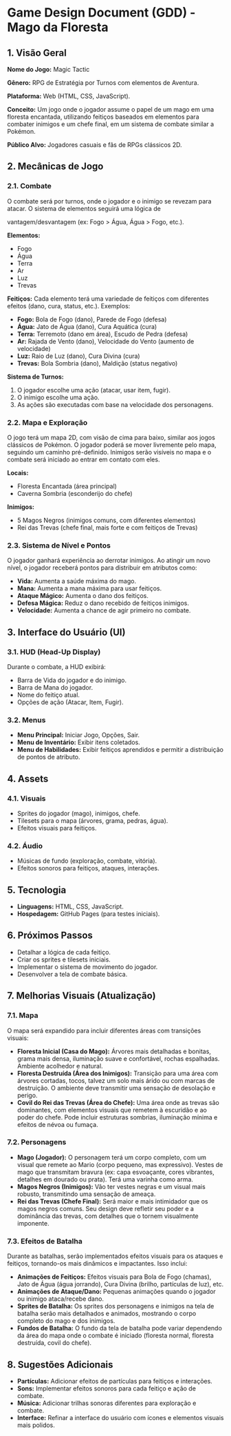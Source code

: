 # Game Design Document (GDD) - Mago da Floresta

## 1. Visão Geral

**Nome do Jogo:** Magic Tactic

**Gênero:** RPG de Estratégia por Turnos com elementos de Aventura.

**Plataforma:** Web (HTML, CSS, JavaScript).

**Conceito:** Um jogo onde o jogador assume o papel de um mago em uma floresta encantada, utilizando feitiços baseados em elementos para combater inimigos e um chefe final, em um sistema de combate similar a Pokémon.

**Público Alvo:** Jogadores casuais e fãs de RPGs clássicos 2D.

## 2. Mecânicas de Jogo

### 2.1. Combate

O combate será por turnos, onde o jogador e o inimigo se revezam para atacar. O sistema de elementos seguirá uma lógica de 


vantagem/desvantagem (ex: Fogo > Água, Água > Fogo, etc.).

**Elementos:**
- Fogo
- Água
- Terra
- Ar
- Luz
- Trevas

**Feitiços:** Cada elemento terá uma variedade de feitiços com diferentes efeitos (dano, cura, status, etc.). Exemplos:
- **Fogo:** Bola de Fogo (dano), Parede de Fogo (defesa)
- **Água:** Jato de Água (dano), Cura Aquática (cura)
- **Terra:** Terremoto (dano em área), Escudo de Pedra (defesa)
- **Ar:** Rajada de Vento (dano), Velocidade do Vento (aumento de velocidade)
- **Luz:** Raio de Luz (dano), Cura Divina (cura)
- **Trevas:** Bola Sombria (dano), Maldição (status negativo)

**Sistema de Turnos:**
1. O jogador escolhe uma ação (atacar, usar item, fugir).
2. O inimigo escolhe uma ação.
3. As ações são executadas com base na velocidade dos personagens.

### 2.2. Mapa e Exploração

O jogo terá um mapa 2D, com visão de cima para baixo, similar aos jogos clássicos de Pokémon. O jogador poderá se mover livremente pelo mapa, seguindo um caminho pré-definido. Inimigos serão visíveis no mapa e o combate será iniciado ao entrar em contato com eles.

**Locais:**
- Floresta Encantada (área principal)
- Caverna Sombria (esconderijo do chefe)

**Inimigos:**
- 5 Magos Negros (inimigos comuns, com diferentes elementos)
- Rei das Trevas (chefe final, mais forte e com feitiços de Trevas)

### 2.3. Sistema de Nível e Pontos

O jogador ganhará experiência ao derrotar inimigos. Ao atingir um novo nível, o jogador receberá pontos para distribuir em atributos como:
- **Vida:** Aumenta a saúde máxima do mago.
- **Mana:** Aumenta a mana máxima para usar feitiços.
- **Ataque Mágico:** Aumenta o dano dos feitiços.
- **Defesa Mágica:** Reduz o dano recebido de feitiços inimigos.
- **Velocidade:** Aumenta a chance de agir primeiro no combate.

## 3. Interface do Usuário (UI)

### 3.1. HUD (Head-Up Display)

Durante o combate, a HUD exibirá:
- Barra de Vida do jogador e do inimigo.
- Barra de Mana do jogador.
- Nome do feitiço atual.
- Opções de ação (Atacar, Item, Fugir).

### 3.2. Menus

- **Menu Principal:** Iniciar Jogo, Opções, Sair.
- **Menu de Inventário:** Exibir itens coletados.
- **Menu de Habilidades:** Exibir feitiços aprendidos e permitir a distribuição de pontos de atributo.

## 4. Assets

### 4.1. Visuais

- Sprites do jogador (mago), inimigos, chefe.
- Tilesets para o mapa (árvores, grama, pedras, água).
- Efeitos visuais para feitiços.

### 4.2. Áudio

- Músicas de fundo (exploração, combate, vitória).
- Efeitos sonoros para feitiços, ataques, interações.

## 5. Tecnologia

- **Linguagens:** HTML, CSS, JavaScript.
- **Hospedagem:** GitHub Pages (para testes iniciais).

## 6. Próximos Passos

- Detalhar a lógica de cada feitiço.
- Criar os sprites e tilesets iniciais.
- Implementar o sistema de movimento do jogador.
- Desenvolver a tela de combate básica.




## 7. Melhorias Visuais (Atualização)

### 7.1. Mapa

O mapa será expandido para incluir diferentes áreas com transições visuais:

- **Floresta Inicial (Casa do Mago):** Árvores mais detalhadas e bonitas, grama mais densa, iluminação suave e confortável, rochas espalhadas. Ambiente acolhedor e natural.
- **Floresta Destruída (Área dos Inimigos):** Transição para uma área com árvores cortadas, tocos, talvez um solo mais árido ou com marcas de destruição. O ambiente deve transmitir uma sensação de desolação e perigo.
- **Covil do Rei das Trevas (Área do Chefe):** Uma área onde as trevas são dominantes, com elementos visuais que remetem à escuridão e ao poder do chefe. Pode incluir estruturas sombrias, iluminação mínima e efeitos de névoa ou fumaça.

### 7.2. Personagens

- **Mago (Jogador):** O personagem terá um corpo completo, com um visual que remete ao Mario (corpo pequeno, mas expressivo). Vestes de mago que transmitam bravura (ex: capa esvoaçante, cores vibrantes, detalhes em dourado ou prata). Terá uma varinha como arma.
- **Magos Negros (Inimigos):** Vão ter vestes negras e um visual mais robusto, transmitindo uma sensação de ameaça.
- **Rei das Trevas (Chefe Final):** Será maior e mais intimidador que os magos negros comuns. Seu design deve refletir seu poder e a dominância das trevas, com detalhes que o tornem visualmente imponente.

### 7.3. Efeitos de Batalha

Durante as batalhas, serão implementados efeitos visuais para os ataques e feitiços, tornando-os mais dinâmicos e impactantes. Isso inclui:

- **Animações de Feitiços:** Efeitos visuais para Bola de Fogo (chamas), Jato de Água (água jorrando), Cura Divina (brilho, partículas de luz), etc.
- **Animações de Ataque/Dano:** Pequenas animações quando o jogador ou inimigo ataca/recebe dano.
- **Sprites de Batalha:** Os sprites dos personagens e inimigos na tela de batalha serão mais detalhados e animados, mostrando o corpo completo do mago e dos inimigos.
- **Fundos de Batalha:** O fundo da tela de batalha pode variar dependendo da área do mapa onde o combate é iniciado (floresta normal, floresta destruída, covil do chefe).

## 8. Sugestões Adicionais

- **Partículas:** Adicionar efeitos de partículas para feitiços e interações.
- **Sons:** Implementar efeitos sonoros para cada feitiço e ação de combate.
- **Música:** Adicionar trilhas sonoras diferentes para exploração e combate.
- **Interface:** Refinar a interface do usuário com ícones e elementos visuais mais polidos.


